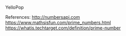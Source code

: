 YelloPop

References:
http://numbersapi.com
https://www.mathsisfun.com/prime_numbers.html
https://whatis.techtarget.com/definition/prime-number
